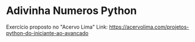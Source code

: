 # Adivinha Numeros Python
Exercício proposto no "Acervo Lima"
Link: https://acervolima.com/projetos-python-do-iniciante-ao-avancado